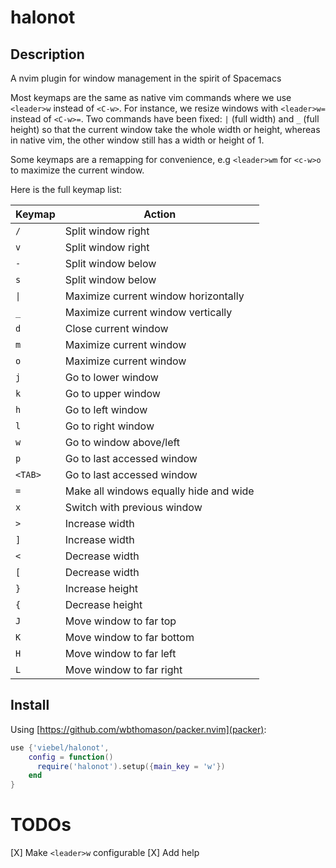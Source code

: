 # halonot

## Description
A nvim plugin for window management in the spirit of Spacemacs

Most keymaps are the same as native vim commands where we use `<leader>w` instead of `<C-w>`. For instance, we resize windows with `<leader>w=` instead of `<C-w>=`. Two commands have been fixed: `|` (full width) and `_` (full height) so that the current window take the whole width or height, whereas in native vim, the other window still has a width or height of 1.

Some keymaps are a remapping for convenience, e.g `<leader>wm` for `<c-w>o` to maximize the current window.

Here is the full keymap list:

| Keymap   | Action |
| -----    | ------ |
| `/`      | Split window right | 
| `v`      | Split window right | 
| `-`      | Split window below | 
| `s`      | Split window below | 
| `\|`      | Maximize current window horizontally | 
| `_`      | Maximize current window vertically | 
| `d`      | Close current window | 
| `m`      | Maximize current window | 
| `o`      | Maximize current window | 
| `j`      | Go to lower window | 
| `k`      | Go to upper window | 
| `h`      | Go to left window | 
| `l`      | Go to right window | 
| `w`      | Go to window above/left| 
| `p`      | Go to last accessed window | 
| `<TAB>`  | Go to last accessed window | 
| `=`      | Make all windows equally hide and wide | 
| `x`      | Switch with previous window | 
| `>`      | Increase width | 
| `]`      | Increase width | 
| `<`      | Decrease width | 
| `[`      | Decrease width | 
| `}`      | Increase height | 
| `{`      | Decrease height | 
| `J`      | Move window to far top | 
| `K`      | Move window to far bottom | 
| `H`      | Move window to far left | 
| `L`      | Move window to far right | 

## Install

Using [https://github.com/wbthomason/packer.nvim](packer):

~~~lua
use {'viebel/halonot', 
    config = function() 
      require('halonot').setup({main_key = 'w'})
    end
}
~~~

# TODOs

[X] Make `<leader>w` configurable
[X] Add help
